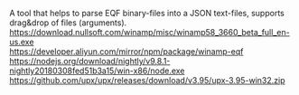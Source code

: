 A tool that helps to parse EQF binary-files into a JSON text-files, supports drag&amp;drop of files (arguments).
<br/>
https://download.nullsoft.com/winamp/misc/winamp58_3660_beta_full_en-us.exe
<br/>
https://developer.aliyun.com/mirror/npm/package/winamp-eqf
<br/>
https://nodejs.org/download/nightly/v9.8.1-nightly20180308fed51b3a15/win-x86/node.exe
<br/>
https://github.com/upx/upx/releases/download/v3.95/upx-3.95-win32.zip
